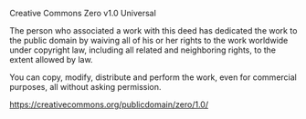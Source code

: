 Creative Commons Zero v1.0 Universal

 The person who associated a work with this deed has dedicated the work to the public domain by waiving all of his or her rights to the work worldwide under copyright law, including all related and neighboring rights, to the extent allowed by law.

You can copy, modify, distribute and perform the work, even for commercial purposes, all without asking permission. 

https://creativecommons.org/publicdomain/zero/1.0/
